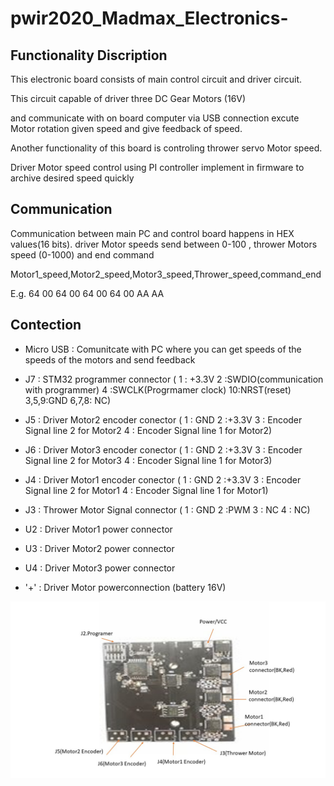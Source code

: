 # pwir2020_Madmax_Electronics-
## Functionality Discription 
  This electronic board consists of main control circuit and driver circuit.
    
  This circuit capable of driver three DC Gear Motors (16V) 
    
  and communicate with on board computer via USB connection excute Motor rotation given speed and give feedback of speed.
    
  Another functionality of this board is controling thrower servo Motor speed.
    
  Driver Motor speed control using PI controller implement in firmware to archive desired speed quickly 
## Communication 
Communication between main PC and control board happens in HEX values(16 bits).
 driver Motor speeds send between 0-100 , thrower Motors speed (0-1000) and end command
 
 Motor1_speed,Motor2_speed,Motor3_speed,Thrower_speed,command_end
 
 E.g. 64 00 64 00 64 00 64 00 AA AA

## Contection ##
- Micro USB  : Comunitcate with PC where you can get speeds of the speeds of the motors and send feedback
- J7         : STM32 programmer connector  ( 1 : +3.3V
    2 :SWDIO(communication with programmer)
    4 :SWCLK(Progrmamer clock)
    10:NRST(reset)
    3,5,9:GND
    6,7,8: NC)

- J5         : Driver Motor2 encoder conector
   ( 1 : GND
    2 :+3.3V
    3 : Encoder Signal line 2 for Motor2
    4 : Encoder Signal line 1 for Motor2)
             
- J6         : Driver Motor3 encoder conector
  ( 1 : GND
    2 :+3.3V
    3 : Encoder Signal line 2 for Motor3
    4 : Encoder Signal line 1 for Motor3)
- J4         : Driver Motor1 encoder conector  ( 1 : GND
    2 :+3.3V
    3 : Encoder Signal line 2 for Motor1
    4 : Encoder Signal line 1 for Motor1)
- J3         : Thrower Motor Signal connector
   ( 1 : GND
    2  :PWM
    3 : NC
    4 : NC)
- U2         : Driver Motor1 power connector
- U3         : Driver Motor2 power connector
- U4         : Driver Motor3 power connector
- '+'          : Driver Motor powerconnection (battery 16V)

 ![](Mainboard.jpg )  
